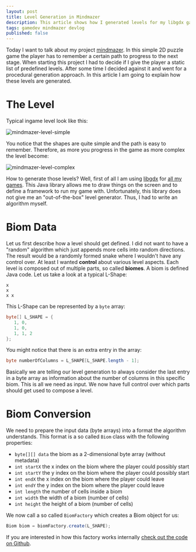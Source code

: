 ```yaml
---
layout: post
title: Level Generation in Mindmazer
description: This article shows how I generated levels for my libgdx game and how I applied seeding to generate them.
tags: gamedev mindmazer devlog
published: false
---
```

Today I want to talk about my project [mindmazer](https://github.com/bitbrain/mindmazer). In this simple 2D puzzle game the player has to remember a certain path to progress to the next stage. When starting this project I had to decide if I give the player a static list of predefined levels. After some time I decided against it and went for a procedural generation approach. In this article I am going to explain how these levels are generated.

# The Level

Typical ingame level look like this:

![mindmazer-level-simple](/public/media/mindmazer-level-simple.jpg)

You notice that the shapes are quite simple and the path is easy to remember. Therefore, as more you progress in the game as more complex the level become:

![mindmazer-level-complex](/public/media/mindmazer-level-complex.jpg)

How to generate those levels? Well, first of all I am using [libgdx](https://libgdx.badlogicgames.com) for [all my games](/2017/08/17/why-I-still-use-java-for-gamedev). This Java library allows me to draw things on the screen and to define a framework to run my game with. Unfortunately, this library does not give me an "out-of-the-box" level generator. Thus, I had to write an algorithm myself.

# Biom Data

Let us first describe how a level should get defined. I did not want to have a "random" algorithm which just appends more cells into random directions. The result would be a randomly formed snake where I wouldn't have any control over. At least I wanted **control** about various level aspects. Each level is composed out of multiple parts, so called **biomes**. A biom is defined Java code. Let us take a look at a typical L-Shape:
```text
x
x
x x
```
This L-Shape can be represented by a `byte` array:
```java
byte[] L_SHAPE = {
   1, 0,
   1, 0,
   1, 1, 2
};
```
You might notice that there is an extra entry in the array:
```java
byte numberOfColumns = L_SHAPE[L_SHAPE.length - 1];
```
Basically we are telling our level generation to always consider the last entry in a byte array as information about the number of columns in this specific biom. This is all we need as input. We now have full control over which parts should get used to compose a level.

# Biom Conversion

We need to prepare the input data (byte arrays) into a format the algorithm understands. This format is a so called `Biom` class with the following properties:

* `byte[][] data` the biom as a 2-dimensional byte array (without metadata)
* `int startX` the x index on the biom where the player could possibly start
* `int startY` the y index on the biom where the player could possibly start
* `int endX` the x index on the biom where the player could leave
* `int endY` the y index on the biom where the player could leave
* `int length` the number of cells inside a biom
* `int width` the width of a biom (number of cells)
* `int height` the height of a biom (number of cells)

We now call a so called `BiomFactory` which creates a Biom object for us:
```java
Biom biom = biomFactory.create(L_SHAPE);
```
If you are interested in how this factory works internally [check out the code on Github](https://github.com/bitbrain/mindmazer/blob/master/core/src/de/bitbrain/mindmazer/levelgen/BiomFactory.java).
